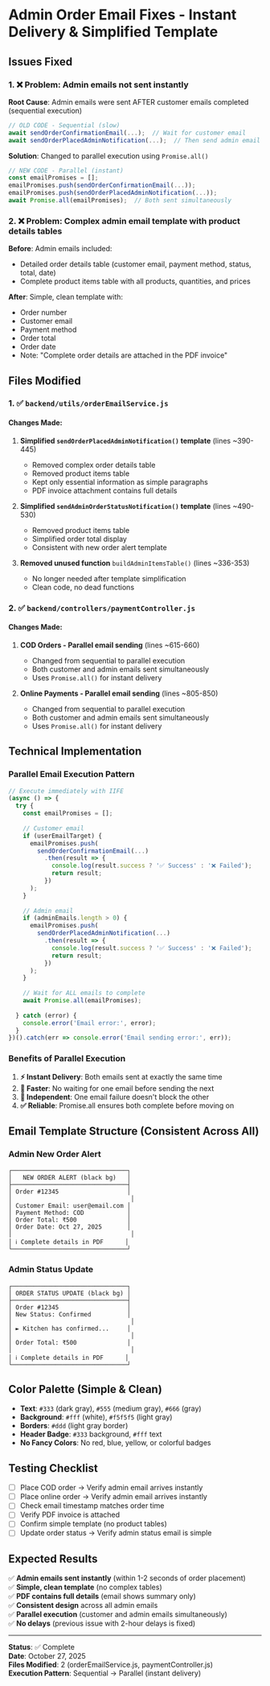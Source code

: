 # Admin Order Email Fixes - Instant Delivery & Simplified Template

## Issues Fixed

### 1. ❌ Problem: Admin emails not sent instantly
**Root Cause**: Admin emails were sent AFTER customer emails completed (sequential execution)
```javascript
// OLD CODE - Sequential (slow)
await sendOrderConfirmationEmail(...);  // Wait for customer email
await sendOrderPlacedAdminNotification(...);  // Then send admin email
```

**Solution**: Changed to parallel execution using `Promise.all()`
```javascript
// NEW CODE - Parallel (instant)
const emailPromises = [];
emailPromises.push(sendOrderConfirmationEmail(...));
emailPromises.push(sendOrderPlacedAdminNotification(...));
await Promise.all(emailPromises);  // Both sent simultaneously
```

### 2. ❌ Problem: Complex admin email template with product details tables
**Before**: Admin emails included:
- Detailed order details table (customer email, payment method, status, total, date)
- Complete product items table with all products, quantities, and prices

**After**: Simple, clean template with:
- Order number
- Customer email
- Payment method
- Order total
- Order date
- Note: "Complete order details are attached in the PDF invoice"

## Files Modified

### 1. ✅ `backend/utils/orderEmailService.js`

#### Changes Made:
1. **Simplified `sendOrderPlacedAdminNotification()` template** (lines ~390-445)
   - Removed complex order details table
   - Removed product items table
   - Kept only essential information as simple paragraphs
   - PDF invoice attachment contains full details

2. **Simplified `sendAdminOrderStatusNotification()` template** (lines ~490-530)
   - Removed product items table
   - Simplified order total display
   - Consistent with new order alert template

3. **Removed unused function** `buildAdminItemsTable()` (lines ~336-353)
   - No longer needed after template simplification
   - Clean code, no dead functions

### 2. ✅ `backend/controllers/paymentController.js`

#### Changes Made:
1. **COD Orders - Parallel email sending** (lines ~615-660)
   - Changed from sequential to parallel execution
   - Both customer and admin emails sent simultaneously
   - Uses `Promise.all()` for instant delivery

2. **Online Payments - Parallel email sending** (lines ~805-850)
   - Changed from sequential to parallel execution
   - Both customer and admin emails sent simultaneously
   - Uses `Promise.all()` for instant delivery

## Technical Implementation

### Parallel Email Execution Pattern

```javascript
// Execute immediately with IIFE
(async () => {
  try {
    const emailPromises = [];
    
    // Customer email
    if (userEmailTarget) {
      emailPromises.push(
        sendOrderConfirmationEmail(...)
          .then(result => {
            console.log(result.success ? '✅ Success' : '❌ Failed');
            return result;
          })
      );
    }
    
    // Admin email
    if (adminEmails.length > 0) {
      emailPromises.push(
        sendOrderPlacedAdminNotification(...)
          .then(result => {
            console.log(result.success ? '✅ Success' : '❌ Failed');
            return result;
          })
      );
    }
    
    // Wait for ALL emails to complete
    await Promise.all(emailPromises);
    
  } catch (error) {
    console.error('Email error:', error);
  }
})().catch(err => console.error('Email sending error:', err));
```

### Benefits of Parallel Execution

1. **⚡ Instant Delivery**: Both emails sent at exactly the same time
2. **🚀 Faster**: No waiting for one email before sending the next
3. **📧 Independent**: One email failure doesn't block the other
4. **✅ Reliable**: Promise.all ensures both complete before moving on

## Email Template Structure (Consistent Across All)

### Admin New Order Alert
```
┌────────────────────────────────┐
│   NEW ORDER ALERT (black bg)   │
├────────────────────────────────┤
│ Order #12345                   │
│                                 │
│ Customer Email: user@email.com │
│ Payment Method: COD            │
│ Order Total: ₹500              │
│ Order Date: Oct 27, 2025       │
│                                 │
│ ℹ️ Complete details in PDF      │
└────────────────────────────────┘
```

### Admin Status Update
```
┌────────────────────────────────┐
│ ORDER STATUS UPDATE (black bg) │
├────────────────────────────────┤
│ Order #12345                   │
│ New Status: Confirmed          │
│                                 │
│ ► Kitchen has confirmed...     │
│                                 │
│ Order Total: ₹500              │
│                                 │
│ ℹ️ Complete details in PDF      │
└────────────────────────────────┘
```

## Color Palette (Simple & Clean)

- **Text**: `#333` (dark gray), `#555` (medium gray), `#666` (gray)
- **Background**: `#fff` (white), `#f5f5f5` (light gray)
- **Borders**: `#ddd` (light gray border)
- **Header Badge**: `#333` background, `#fff` text
- **No Fancy Colors**: No red, blue, yellow, or colorful badges

## Testing Checklist

- [ ] Place COD order → Verify admin email arrives instantly
- [ ] Place online order → Verify admin email arrives instantly
- [ ] Check email timestamp matches order time
- [ ] Verify PDF invoice is attached
- [ ] Confirm simple template (no product tables)
- [ ] Update order status → Verify admin status email is simple

## Expected Results

✅ **Admin emails sent instantly** (within 1-2 seconds of order placement)  
✅ **Simple, clean template** (no complex tables)  
✅ **PDF contains full details** (email shows summary only)  
✅ **Consistent design** across all admin emails  
✅ **Parallel execution** (customer and admin emails simultaneously)  
✅ **No delays** (previous issue with 2-hour delays is fixed)

---

**Status**: ✅ Complete  
**Date**: October 27, 2025  
**Files Modified**: 2 (orderEmailService.js, paymentController.js)  
**Execution Pattern**: Sequential → Parallel (instant delivery)  
